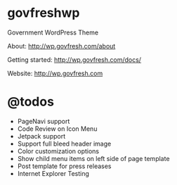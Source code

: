 govfreshwp
==========

Government WordPress Theme

About: http://wp.govfresh.com/about

Getting started: http://wp.govfresh.com/docs/

Website: http://wp.govfresh.com

@todos
=========

- PageNavi support
- Code Review on Icon Menu
- Jetpack support
- Support full bleed header image
- Color customization options
- Show child menu items on left side of page template
- Post template for press releases
- Internet Explorer Testing